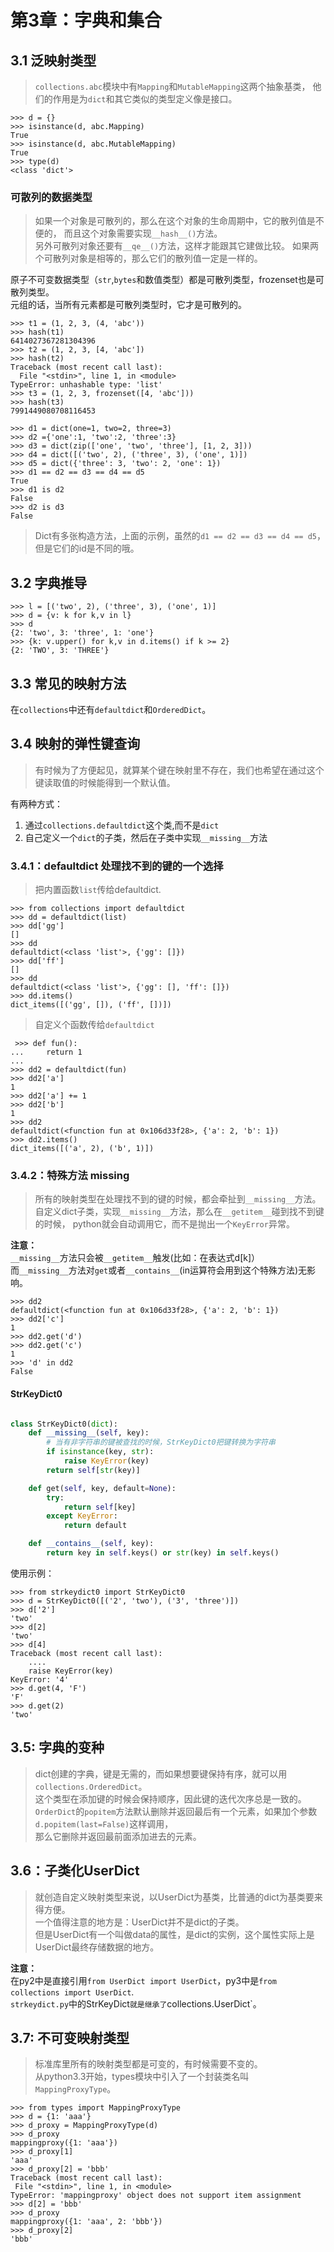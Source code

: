 # 第3章：字典和集合

## 3.1 泛映射类型
> `collections.abc`模块中有`Mapping`和`MutableMapping`这两个抽象基类，
他们的作用是为`dict`和其它类似的类型定义像是接口。

```
>>> d = {}
>>> isinstance(d, abc.Mapping)
True
>>> isinstance(d, abc.MutableMapping)
True
>>> type(d)
<class 'dict'>
```

### 可散列的数据类型
> 如果一个对象是可散列的，那么在这个对象的生命周期中，它的散列值是不便的，
而且这个对象需要实现`__hash__()`方法。  
另外可散列对象还要有`__qe__()`方法，这样才能跟其它建做比较。
如果两个可散列对象是相等的，那么它们的散列值一定是一样的。

原子不可变数据类型（`str`,`bytes`和数值类型）都是可散列类型，frozenset也是可散列类型。  
元组的话，当所有元素都是可散列类型时，它才是可散列的。

```
>>> t1 = (1, 2, 3, (4, 'abc'))
>>> hash(t1)
6414027367281304396
>>> t2 = (1, 2, 3, [4, 'abc'])
>>> hash(t2)
Traceback (most recent call last):
  File "<stdin>", line 1, in <module>
TypeError: unhashable type: 'list'
>>> t3 = (1, 2, 3, frozenset([4, 'abc']))
>>> hash(t3)
7991449080708116453
```

```
>>> d1 = dict(one=1, two=2, three=3)
>>> d2 ={'one':1, 'two':2, 'three':3}
>>> d3 = dict(zip(['one', 'two', 'three'], [1, 2, 3]))
>>> d4 = dict([('two', 2), ('three', 3), ('one', 1)])
>>> d5 = dict({'three': 3, 'two': 2, 'one': 1})
>>> d1 == d2 == d3 == d4 == d5
True
>>> d1 is d2
False
>>> d2 is d3
False
```
> Dict有多张构造方法，上面的示例，虽然的`d1 == d2 == d3 == d4 == d5`，但是它们的id是不同的哦。

## 3.2 字典推导

```
>>> l = [('two', 2), ('three', 3), ('one', 1)]
>>> d = {v: k for k,v in l} 
>>> d
{2: 'two', 3: 'three', 1: 'one'}
>>> {k: v.upper() for k,v in d.items() if k >= 2}
{2: 'TWO', 3: 'THREE'}
```

## 3.3 常见的映射方法
在`collections`中还有`defaultdict`和`OrderedDict`。


## 3.4 映射的弹性键查询
> 有时候为了方便起见，就算某个键在映射里不存在，我们也希望在通过这个键读取值的时候能得到一个默认值。

有两种方式：  
1. 通过`collections.defaultdict`这个类,而不是`dict`
2. 自己定义一个`dict`的子类，然后在子类中实现`__missing__`方法

### 3.4.1：defaultdict 处理找不到的键的一个选择
> 把内置函数`list`传给defaultdict.

```
>>> from collections import defaultdict
>>> dd = defaultdict(list)
>>> dd['gg']
[]
>>> dd
defaultdict(<class 'list'>, {'gg': []})
>>> dd['ff']
[]
>>> dd
defaultdict(<class 'list'>, {'gg': [], 'ff': []})
>>> dd.items()
dict_items([('gg', []), ('ff', [])])
```

> 自定义个函数传给`defaultdict`
 
```
 >>> def fun():
...     return 1
... 
>>> dd2 = defaultdict(fun)
>>> dd2['a']
1
>>> dd2['a'] += 1
>>> dd2['b']
1
>>> dd2
defaultdict(<function fun at 0x106d33f28>, {'a': 2, 'b': 1})
>>> dd2.items()
dict_items([('a', 2), ('b', 1)])
```

### 3.4.2：特殊方法 __missing__
> 所有的映射类型在处理找不到的键的时候，都会牵扯到`__missing__`方法。  
自定义dict子类，实现`__missing__`方法，那么在`__getitem__`碰到找不到键的时候，
python就会自动调用它，而不是抛出一个`KeyError`异常。

**注意：**  
`__missing__`方法只会被`__getitem__`触发(比如：在表达式d[k]）  
 而`__missing__`方法对`get`或者`__contains__`(in运算符会用到这个特殊方法)无影响。
 
 ```
 >>> dd2
defaultdict(<function fun at 0x106d33f28>, {'a': 2, 'b': 1})
>>> dd2['c']
1
>>> dd2.get('d')
>>> dd2.get('c')
1
>>> 'd' in dd2
False
```

#### StrKeyDict0

```python

class StrKeyDict0(dict):
    def __missing__(self, key):
        # 当有非字符串的键被查找的时候，StrKeyDict0把键转换为字符串
        if isinstance(key, str):
            raise KeyError(key)
        return self[str(key)]

    def get(self, key, default=None):
        try:
            return self[key]
        except KeyError:
            return default

    def __contains__(self, key):
        return key in self.keys() or str(key) in self.keys()
```

使用示例：

```
>>> from strkeydict0 import StrKeyDict0
>>> d = StrKeyDict0([('2', 'two'), ('3', 'three')])
>>> d['2']
'two'
>>> d[2]
'two'
>>> d[4]
Traceback (most recent call last):
    ....
    raise KeyError(key)
KeyError: '4'
>>> d.get(4, 'F')
'F'
>>> d.get(2)
'two'
```

## 3.5: 字典的变种
> dict创建的字典，键是无需的，而如果想要键保持有序，就可以用`collections.OrderedDict`。  
这个类型在添加键的时候会保持顺序，因此键的迭代次序总是一致的。  
`OrderDict`的`popitem`方法默认删除并返回最后有一个元素，如果加个参数`d.popitem(last=False)`这样调用，  
那么它删除并返回最前面添加进去的元素。

## 3.6：子类化UserDict
> 就创造自定义映射类型来说，以UserDict为基类，比普通的dict为基类要来得方便。  
一个值得注意的地方是：UserDict并不是dict的子类。  
但是UserDict有一个叫做data的属性，是dict的实例，这个属性实际上是UserDict最终存储数据的地方。

**注意：**  
在py2中是直接引用`from UserDict import UserDict`，py3中是`from collections import UserDict`.  
`strkeydict.py`中的StrKeyDict`就是继承了`collections.UserDict`。  
 
 ## 3.7: 不可变映射类型
 > 标准库里所有的映射类型都是可变的，有时候需要不变的。  
 从python3.3开始，types模块中引入了一个封装类名叫`MappingProxyType`。
 
 ```
 >>> from types import MappingProxyType
>>> d = {1: 'aaa'}
>>> d_proxy = MappingProxyType(d)
>>> d_proxy
mappingproxy({1: 'aaa'})
>>> d_proxy[1]
'aaa'
>>> d_proxy[2] = 'bbb'
Traceback (most recent call last):
  File "<stdin>", line 1, in <module>
TypeError: 'mappingproxy' object does not support item assignment
>>> d[2] = 'bbb'
>>> d_proxy
mappingproxy({1: 'aaa', 2: 'bbb'})
>>> d_proxy[2]
'bbb'
```


